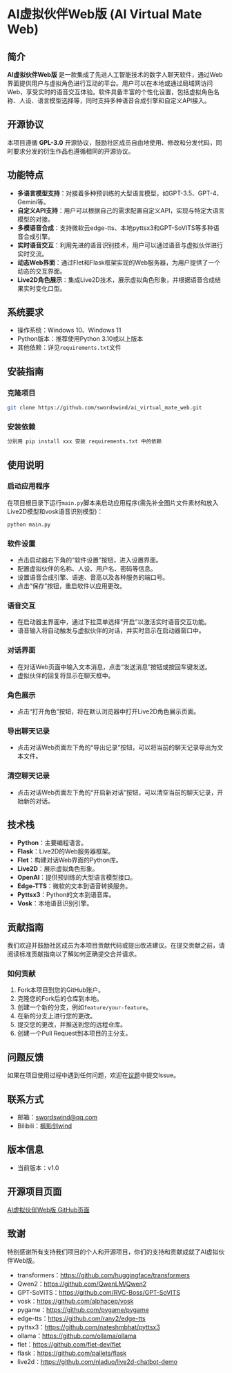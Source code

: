 # AI虚拟伙伴Web版 (AI Virtual Mate Web)

## 简介

**AI虚拟伙伴Web版** 是一款集成了先进人工智能技术的数字人聊天软件，通过Web界面提供用户与虚拟角色进行互动的平台。用户可以在本地或通过局域网访问Web，享受实时的语音交互体验。软件具备丰富的个性化设置，包括虚拟角色名称、人设、语言模型选择等，同时支持多种语音合成引擎和自定义API接入。

## 开源协议

本项目遵循 **GPL-3.0** 开源协议，鼓励社区成员自由地使用、修改和分发代码，同时要求分发的衍生作品也遵循相同的开源协议。

## 功能特点

- **多语言模型支持**：对接着多种预训练的大型语言模型，如GPT-3.5、GPT-4、Gemini等。
- **自定义API支持**：用户可以根据自己的需求配置自定义API，实现与特定大语言模型的对接。
- **多模语音合成**：支持微软云edge-tts、本地pyttsx3和GPT-SoVITS等多种语音合成引擎。
- **实时语音交互**：利用先进的语音识别技术，用户可以通过语音与虚拟伙伴进行实时交流。
- **动态Web界面**：通过Flet和Flask框架实现的Web服务器，为用户提供了一个动态的交互界面。
- **Live2D角色展示**：集成Live2D技术，展示虚拟角色形象，并根据语音合成结果实时变化口型。

## 系统要求

- 操作系统：Windows 10、Windows 11
- Python版本：推荐使用Python 3.10或以上版本
- 其他依赖：详见`requirements.txt`文件

## 安装指南

### 克隆项目

```bash
git clone https://github.com/swordswind/ai_virtual_mate_web.git
```

### 安装依赖

```bash
分别用 pip install xxx 安装 requirements.txt 中的依赖
```

## 使用说明

### 启动应用程序

在项目根目录下运行`main.py`脚本来启动应用程序(需先补全图片文件素材和放入Live2D模型和vosk语音识别模型)：

```bash
python main.py
```

### 软件设置

- 点击启动器右下角的“软件设置”按钮，进入设置界面。
- 配置虚拟伙伴的名称、人设、用户名、密码等信息。
- 设置语音合成引擎、语速、音高以及各种服务的端口号。
- 点击“保存”按钮，重启软件以应用更改。

### 语音交互

- 在启动器主界面中，通过下拉菜单选择“开启”以激活实时语音交互功能。
- 语音输入将自动触发与虚拟伙伴的对话，并实时显示在启动器窗口中。

### 对话界面

- 在对话Web页面中输入文本消息，点击“发送消息”按钮或按回车键发送。
- 虚拟伙伴的回复将显示在聊天框中。

### 角色展示

- 点击“打开角色”按钮，将在默认浏览器中打开Live2D角色展示页面。

### 导出聊天记录

- 点击对话Web页面左下角的“导出记录”按钮，可以将当前的聊天记录导出为文本文件。

### 清空聊天记录

- 点击对话Web页面左下角的“开启新对话”按钮，可以清空当前的聊天记录，开始新的对话。

## 技术栈

- **Python**：主要编程语言。
- **Flask**：Live2D的Web服务器框架。
- **Flet**：构建对话Web界面的Python库。
- **Live2D**：展示虚拟角色形象。
- **OpenAI**：提供预训练的大型语言模型接口。
- **Edge-TTS**：微软的文本到语音转换服务。
- **Pyttsx3**：Python的文本到语音库。
- **Vosk**：本地语音识别引擎。

## 贡献指南

我们欢迎并鼓励社区成员为本项目贡献代码或提出改进建议。在提交贡献之前，请阅读标准贡献指南以了解如何正确提交合并请求。

### 如何贡献

1. Fork本项目到您的GitHub账户。
2. 克隆您的Fork后的仓库到本地。
3. 创建一个新的分支，例如`feature/your-feature`。
4. 在新的分支上进行您的更改。
5. 提交您的更改，并推送到您的远程仓库。
6. 创建一个Pull Request到本项目的主分支。

## 问题反馈

如果在项目使用过程中遇到任何问题，欢迎在[议题](https://github.com/swordswind/ai_virtual_mate_web/issues)中提交Issue。

## 联系方式

- 邮箱：swordswind@qq.com
- Bilibili：[枫影剑wind](https://space.bilibili.com/106439263)

## 版本信息

- 当前版本：v1.0

## 开源项目页面

[AI虚拟伙伴Web版 GitHub页面](https://github.com/swordswind/ai_virtual_mate_web)

## 致谢

特别感谢所有支持我们项目的个人和开源项目，你们的支持和贡献成就了AI虚拟伙伴Web版。
- transformers：https://github.com/huggingface/transformers
- Qwen2：https://github.com/QwenLM/Qwen2
- GPT-SoVITS：https://github.com/RVC-Boss/GPT-SoVITS
- vosk：https://github.com/alphacep/vosk
- pygame：https://github.com/pygame/pygame
- edge-tts：https://github.com/rany2/edge-tts
- pyttsx3：https://github.com/nateshmbhat/pyttsx3
- ollama：https://github.com/ollama/ollama
- flet：https://github.com/flet-dev/flet
- flask：https://github.com/pallets/flask
- live2d：https://github.com/nladuo/live2d-chatbot-demo
